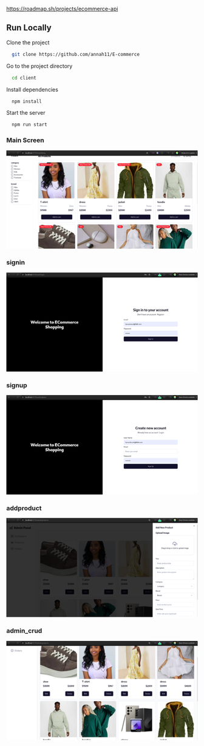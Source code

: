 https://roadmap.sh/projects/ecommerce-api

## Run Locally

Clone the project

```bash
  git clone https://github.com/annah11/E-commerce
```

Go to the project directory

```bash
  cd client
```

Install dependencies

```bash
  npm install
```

Start the server

```bash
  npm run start
```

### Main Screen

![Main Screen](Screenshot.png)

### signin

![signin](signin.png)

### signup

![signup](signup.png)

### addproduct

![addproduct](addproduct.png)

### admin_crud

![admin_crud](admin_crud.png)
